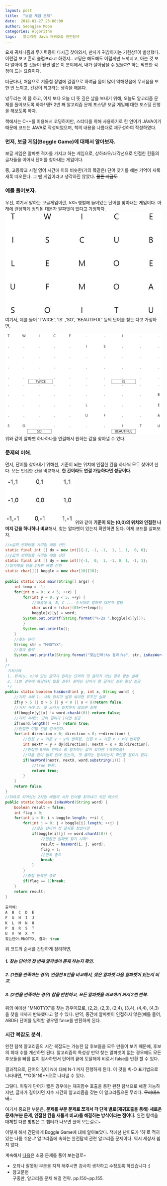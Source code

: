 ```yaml
---
layout: post
title:  "보글 게임 문제"
date:  2018-01-27 23:00:00
author: Seongjae Moon
categories: Algorithm
tags:   알고리즘 Java 재귀호출 완전탐색
---
```


요새 귀차니즘과 무기력증이 다시금 찾아와서, 만사가 귀찮아지는 기현상?이 발생했다. 이런걸 보고 흔히 슬럼프라고 하겠지.. 코딩은 해도해도 어렵게만 느껴지고, 아는 것 보다 알아야 할 것들이 훨씬 많은 이 분야에서, 내가 살아남을 수 있을까? 하는 막연한 걱정이 드는 요즘이다.

더군다나,  처음으로 겨울철 장염에 걸림으로 하여금 몸이 많이 약해졌음에 무서움을 또 한 번 느끼고, 건강이 최고라는 생각을 해본다.

넋두리는 이 쯤 하고, 어제 보다 오늘 더 뜻 깊은 날을 보내기 위해, 오늘도 알고리즘 문제를  풀어보도록 하자! ~~엥?~~ 2번 째 알고리즘 문제 포스팅! 보글 게임에 대한 포스팅 진행을 해보도록 하자.    

책에서는 C++를 이용해서 코딩하지만, 스터디를 위해 사용하기로 한 언어가 JAVA이기 때문에 코드는 JAVA로 작성되었으며, 책의 내용을 나름대로 재구성하여 작성하였다.

### 먼저, 보글 게임(Boggle Game)에 대해서 알아보자.
보글 게임은 알파벳 격자를 가지고 하는 게임으로, 상하좌우/대각선으로 인접한 칸들의 글자들을 이어서 단어를 찾아내는 게임이다.

중, 고등학교 시절 영어 시간에 이와 비슷한(거의 똑같은) 단어 찾기를 해본 기억이 새록새록 떠오른다. 그 땐 게임이라고 생각하진 않았다. ~~물론 지금도~~

### 예를 들어보자.
우선, 여기서 말하는 보글게임이란, 5X5 행렬에 들어있는 단어를 찾아내는 게임이다. 아래에 랜덤하게 정의된 대문자 알파벳이 있다고 가정하자.
![보글게임판](/assets/uploads/algorithm/Boggle1.jpg)
 여기서, 예를 들어 'TWICE', 'IS' ,'SO', 'BEAUTIFUL' 등의 단어를 찾는 다고 가정하면,

![단어찾기](/assets/uploads/algorithm/Boggle2.jpg)
위와 같이 알파벳 하나하나를 연결해서 원하는 값을 찾아낼 수 있다.

### 문제의 이해.
먼저, 단어를 찾아내기 위해선, 기준이 되는 위치에 인접한 칸을 하나씩 모두 찾아야 한다. 모든 인접한 칸을 비교해서, **한 칸이라도 연결 가능하다면 성공이다.**

![인접한 칸 찾기](/assets/uploads/algorithm/BoggleIndex.jpg)
위와 같이 **기준이 되는 (0,0)의 위치와 인접한 나머지 값을 하나하나 비교**해서, 찾는 알파벳이 있는지 확인하면 된다. 이제 코드를 살펴보자.
```java
//x값의 변화량을 가리킬 배열 선언
static final int [] dx = new int[]{-1, -1, -1,  1, 1, 1,  0, 0};
//y값의 변화량을 가리킬 배열 선언
static final int [] dy = new int[]{-1,  0,  1, -1, 0, 1, -1, 1};
//알파벳을 담을 2차원 배열 선언
static char[][] boggle = new char[10][10];

public static void main(String[] args) {
	int temp = -1;
	for(int x = 0; x < 5; ++x) {
		for(int y = 0; y < 5; ++y) {
			//배열에 A, B, C ... 순서대로 알파벳 대문자 할당
			char word = (char)(65+(++temp));
			boggle[x][y] = word;
		System.out.printf(String.format("%-2s ",boggle[x][y]));
		}
		System.out.println();
	}
	//찾는 단어
	String str = "MNOTYX";
	//결과 출력
	System.out.println(String.format("찾는단어:%s 결과:%s", str, isHasWord(str)));
}
/*
 기저사례
 1. 위치(y, x)에 있는 글자가 원하는 단어의 첫 글자가 아닌 경우 항상 실패
 2. (1번 경우에 해당되지 않을 경우) 원하는 단어가 한 글자인 경우 항상 성공
 */
public static boolean hasWord(int y, int x, String word) {
	//기저 사례 1: 시작 위치가 범위 밖이면 무조건 실패
	if(y > 5 || x > 5 || y < 0 || x < 0)return false;
	//기저 사례 2: 첫 글자가 일치하지 않으면 실패
	if(boggle[y][x] != word.charAt(0)) return false;
	//기저 사례3: 단어 길이가 1이면 성공
	if(word.length() ==1) return true;
	//인접한 여덟 칸을 검사한다.
	for(int direction = 0; direction < 8; ++direction) {
		//인접 y = 기준 y + y의 변화량, 인접 x = 기준 x + x의 변화량
		int nextY = y + dy[direction], nextX = x + dx[direction];
		//인접한 8개의 인덱스 중 일치하는 값이 있다면 (재귀호출)
		//다음 칸이 범위 안에 있는지, 첫 글자는 일치하는지 확인할 필요가 없다.
		if(hasWord(nextY, nextX, word.substring(1))) {
			//true 반환.
			return true;
		}
	}
	return false;
}
//5X5로 되어있는 2차원 배열의 시작 단어를 찾아내기 위한 메소드
public static boolean isHasWord(String word) {
	boolean result = false;
	int flag = 0;
	for(int i = 0; i < boggle.length; ++i) {
		for(int j = 0; j < boggle[i].length; ++j) {
			//찾는 단어의 첫 글자를 찾았다면
			if(boggle[i][j] == word.charAt(0)) {
				//인접한 알파벳 찾기 시작!
				result = hasWord(i, j, word);
				flag = 1;
				//반복 종료
				break;
			}
		}
		//중첩 반복문 종료
		if(flag == 1)break;
	}
	return result;
}

출력예:
A  B  C  D  E  
F  G  H  I  J  
K  L  M  N  O  
P  Q  R  S  T  
U  V  W  X  Y  
찾는단어:MNOTYX, 결과: true
```
위 코드의 순서를 간단하게 정리하면,
##### 1. 찾는 단어의 첫 번째 알파벳이 존재 하는지 확인.
##### 2. (1번을 만족하는 경우) 인접한 8칸을 비교해서, 찾은 알파벳 다음 알파벳이 있는지 비교.
##### 3. (2번을 만족하는 경우) 참을 반환하고, 모든 알파벳을 비교하기 까지 2번 반복.
위의 예에선 "MNOTYX"를 찾는 경우이므로, (2,2), (2,3), (2,4), (3,4), (4,4), (4,3)을 찾을 때까지 반복했다고 할 수 있다. 만약, 중간에 알파벳이 인접하지 않은(예를 들어, ABDE) 단어를 입력할 경우엔 false를 반환하게 된다.

### 시간 복잡도 분석.
완전 탐색 알고리즘의 시간 복잡도는 가능한 답 후보들을 모두 만들어 보기 때문에, 후보의 최대 수를 계산하면 된다. 알고리즘의 특성상 만약 찾는 알파벳이 없는 경우에도 모든 후보들을 빠짐 없이 검사하면서 단어의 끝에 도달해야 비로서 false를 반환 할 수 있다.

결과적으로, 단어의 길이 N에 대해 N-1 까지 진행하게 된다. 이 것을 빅-O 표기법으로 나타내면, **O(8^N)**으로 나타낼 수 있다.

그렇다. 이렇게 단어가 짧은 경우에는 재귀함수 호출을 통한 완전 탐색으로 해결 가능하지만,  글자가 길어지면 지수 시간의 알고리즘을 갖는 이 알고리즘으론 무리다. ~~무리데스네~~~  

여기서 중요한 부분은, **문제를 부분 문제로 쪼개서 각 단계 별로(재귀호출을 통해) 새로운 문제(부분 문제, 인접한 칸을 새롭게 비교)를 해결하는 방식이라는 점이다.**  완전 탐색을 대체할 다른 방법은 그 챕터가 나오면 풀어 보는걸로~

이렇게 해서 간단하게 Boggle Game에 대해 알아보았다. 책에선 난이도가 '하'로 적혀있는 나름 쉬운..? 알고리즘에 속하는 완전탐색 관련 알고리즘 문제이다. 역시 세상사 쉽지 않다.

계속해서 [다음](https://seongjaemoon.github.io/2018/02/09/algorithmPicnic/)은 소풍 문제를 풀어 보는걸로~

* 오타나 잘못된 부분을 지적 해주시면 감사히 생각하고 수정토록 하겠습니다 :)
* 참고문헌<br>
구종만, 알고리즘 문제 해결 전략. pp.150~pp.155.
